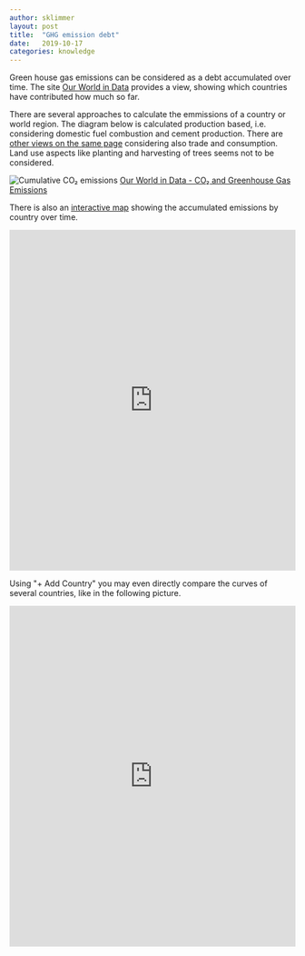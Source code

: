 ```yaml
---
author: sklimmer
layout: post
title:  "GHG emission debt"
date:   2019-10-17
categories: knowledge 
---
```

Green house gas emissions can be considered as a debt accumulated over time. The site [Our World in Data](https://ourworldindata.org/)
 provides a view, showing which countries have contributed how much so far.

There are several approaches to calculate the emmissions of a country or world region. The diagram below
is calculated production based, i.e. considering domestic fuel combustion and cement production.
There are [other views on the same page](https://ourworldindata.org/co2-and-other-greenhouse-gas-emissions)
considering also trade and consumption. Land use aspects like planting and harvesting of trees seems not to be considered.

![Cumulative CO₂ emissions](https://ourworldindata.org/uploads/2019/10/Cumulative-CO2-treemap.png)
[Our World in Data -  CO₂ and Greenhouse Gas Emissions](https://ourworldindata.org/co2-and-other-greenhouse-gas-emissions#cumulative-co2-emissions)

There is also an [interactive map](https://ourworldindata.org/grapher/cumulative-co-emissions)
showing the accumulated emissions by country over time. 

<iframe src="https://ourworldindata.org/grapher/cumulative-co-emissions" style="width: 100%; height: 600px; border: 0px none;"></iframe>

Using "+ Add Country" you may even directly compare the curves of several countries, like in the following picture.
<iframe src="https://ourworldindata.org/grapher/cumulative-co-emissions?tab=chart&country=USA+EU-28+CHN+RUS+IND+JPN" style="width: 100%; height: 600px; border: 0px none;"></iframe>

